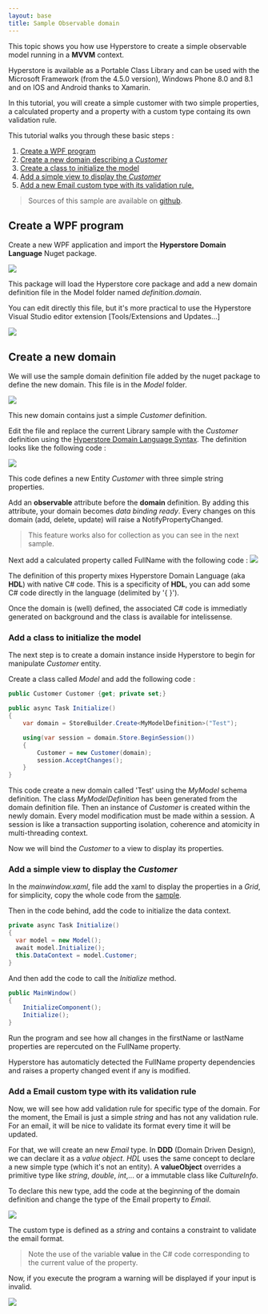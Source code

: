 ```yaml
---
layout: base
title: Sample Observable domain
---
```

This topic shows you how use Hyperstore to create a simple observable model running in a **MVVM** context.

Hyperstore is available as a Portable Class Library and can be used with the Microsoft Framework (from the 4.5.0 version), Windows Phone 8.0 and 8.1 and on IOS and Android thanks to Xamarin.

In this tutorial, you will create a simple customer with two simple properties, a calculated property and a property with a custom type containg its own validation rule.

This tutorial walks you through these basic steps :

1. [Create a WPF program](#Step1)
2. [Create a new domain describing a *Customer*](#Step2)
3. [Create a class to initialize the model](#Step3)
4. [Add a simple view to display the *Customer*](#Step4)
5. [Add a new Email custom type with its validation rule.](#Step5)

> Sources of this sample are available on [github](https://github.com/Hyperstore/Hyperstore.Samples/tree/master/Hyperstore.Samples.Overview).

## Create a WPF program
<a name="Step1"></a>Create a new WPF application and import the **Hyperstore Domain Language** Nuget package.

![](img/AddHyperstoreNuget.png)

This package will load the Hyperstore core package and add a new domain definition file in the Model folder named *definition.domain*.

You can edit directly this file, but it's more practical to use the Hyperstore Visual Studio editor extension [Tools/Extensions and Updates...]

![](img/AddHyperstoreExtension.png)

## Create a new domain
<a name="Step2"></a>
We will use the sample domain definition file added by the nuget package to define the new domain.
This file is in the *Model*  folder.

![](img/Hierarchy.png)

This new domain contains just a simple *Customer* definition.

Edit the file and replace the current Library sample with the *Customer*  definition using the [Hyperstore Domain Language Syntax](/DomainLanguage/Syntax). The definition looks like the following code :

![](img/Domain1.png)

This code defines a new Entity *Customer*  with three simple string properties.

Add an **observable** attribute before the **domain** definition. By adding this attribute, your domain becomes *data binding ready*. Every changes on this domain (add, delete, update) will raise a NotifyPropertyChanged.

> This feature works also for collection as you can see in the next sample.

Next add a calculated property called FullName with the following code :
![](img/CalculatedProperty.png)

The definition of this property mixes Hyperstore Domain Language (aka **HDL**) with native C# code. This is a specificity of **HDL**, you can add some C# code directly in the language (delimited by '{ }').

Once the domain is (well) defined, the associated C# code is immediatly generated on background and the class is available for intelissense.

### Add a class to initialize the model

The next step is to create a domain instance inside Hyperstore to begin for manipulate *Customer* entity.

Create a class called *Model* and add the following code :

```csharp
public Customer Customer {get; private set;}

public async Task Initialize()
{
	var domain = StoreBuilder.Create<MyModelDefinition>("Test");

    using(var session = domain.Store.BeginSession())
    {
    	Customer = new Customer(domain);
        session.AcceptChanges();
    }
}
```

This code create a new domain called 'Test' using the *MyModel* schema definition. The class *MyModelDefinition* has been generated from the domain definition file. Then an instance of *Customer* is created within the newly domain. Every model modification must be made within a session. A session is like a transaction supporting isolation, coherence and atomicity in multi-threading context.

Now we will bind the *Customer* to a view to display its properties.

### Add a simple view to display the *Customer*

In the *mainwindow.xaml*, file add the xaml to display the properties in a *Grid*, for simplicity, copy the whole code from the [sample](https://github.com/Hyperstore/Hyperstore.Samples/blob/master/Hyperstore.Samples.Overview/Hyperstore.Samples.Overview/MainWindow.xaml).

Then in the code behind, add the code to initialize the data context.
```C#
private async Task Initialize()
{
  var model = new Model();
  await model.Initialize();
  this.DataContext = model.Customer;
}
```
And then add the code to call the *Initialize* method.

```C#
public MainWindow()
{
	InitializeComponent();
    Initialize();
}
```
Run the program and see how all changes in the firstName or lastName properties are repercuted on the FullName property.

Hyperstore has automaticly detected the FullName property dependencies and raises a property changed event if any is modified.

### Add a Email custom type with its validation rule

Now, we will see how add validation rule for specific type of the domain.
For the moment, the Email is just a simple *string* and has not any validation rule. For an email, it will be nice to validate its format every time it will be updated.

For that, we will create an new *Email* type. In **DDD** (Domain Driven Design), we can declare it as a *value object*. *HDL* uses the same concept to declare a new simple type (which it's not an entity). A **valueObject** overrides a primitive type like *string*, *double*, *int*,... or a immutable class like *CultureInfo*.

To declare this new type, add the code at the beginning of the domain definition and change the type of the Email property to *Email*.

![](img/CustomType.png)

The custom type is defined as a *string*  and contains a constraint to validate the email format.

> Note the use of the variable **value** in the C# code corresponding to the current value of the property.

Now, if you execute the program a warning will be displayed if your input is invalid.

![](img/Error.png)














